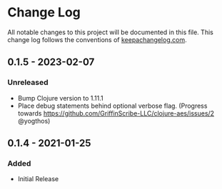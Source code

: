 # Change Log
All notable changes to this project will be documented in this file. This change log follows the conventions of [keepachangelog.com](http://keepachangelog.com/).

## 0.1.5 - 2023-02-07
### Unreleased
- Bump Clojure version to 1.11.1
- Place debug statements behind optional verbose flag. (Progress towards https://github.com/GriffinScribe-LLC/clojure-aes/issues/2 @yogthos)

## 0.1.4 - 2021-01-25
### Added
- Initial Release

